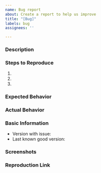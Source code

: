 ```yaml
---
name: Bug report
about: Create a report to help us improve
title: "[Bug]"
labels: bug
assignees: ''

---
```


### Description

### Steps to Reproduce

1. 
2. 
3. 

### Expected Behavior

### Actual Behavior

### Basic Information

- Version with issue:
- Last known good version:

### Screenshots

<!-- If the issue is a visual issue, please include screenshots showing the problem if possible -->

### Reproduction Link

<!-- If possible, please upload or provide a link to a reproduction case -->
